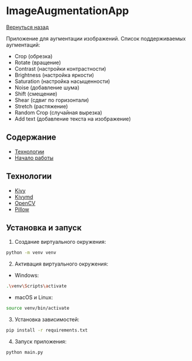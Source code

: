 # ImageAugmentationApp

[Вернуться назад](../README.md)

Приложение для аугментации изображений.
Список поддерживаемых аугментаций:

- Crop (обрезка)
- Rotate (вращение)
- Contrast (настройки контрастности)
- Brightness (настройка яркости)
- Saturation (настройка насыщенности)
- Noise (добавление шума)
- Shift (смещение)
- Shear (сдвиг по горизонтали)
- Stretch (растяжение)
- Random Crop (случайная вырезка)
- Add text (добавление текста на изображение)

## Содержание

- [Технологии](#id_technologies)
- [Начало работы](#id_installation)

<a id='id_technologies'></a>

## Технологии

- [Kivy](https://kivy.org/)
- [Kivymd](https://kivymd.readthedocs.io/en/latest/index.html)
- [OpenCV](https://opencv.org/)
- [Pillow](https://python-pillow.org/)

<a id='id_installation'></a>

## Установка и запуск

1. Создание виртуального окружения:

```bash
python -m venv venv
```

2.  Активация виртуального окружения:

- Windows:

```sh
.\venv\Scripts\activate
```

- macOS и Linux:

```sh
source venv/bin/activate
```

3. Установка зависимостей:

```sh
pip install -r requirements.txt
```

4. Запуск приложения:

```sh
python main.py
```
